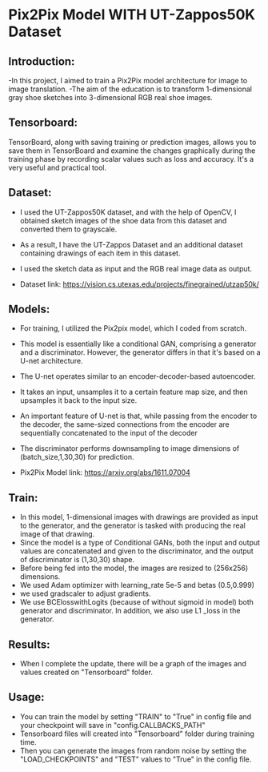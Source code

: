 # Pix2Pix Model WITH UT-Zappos50K Dataset

## Introduction:
-In this project, I aimed to train a Pix2Pix model architecture for image to image translation.
-The aim of the education is to transform 1-dimensional gray shoe sketches into 3-dimensional RGB real shoe images.

## Tensorboard:
TensorBoard, along with saving training or prediction images, allows you to save them in TensorBoard and examine the changes graphically during the training phase by recording scalar values such as loss and accuracy. It's a very useful and practical tool.

## Dataset:
- I used the UT-Zappos50K dataset, and with the help of OpenCV, I obtained sketch images of the shoe data from this dataset and converted them to grayscale. 
- As a result, I have the UT-Zappos Dataset and an additional dataset containing drawings of each item in this dataset.
- I used the sketch data as input and the RGB real image data as output. 

- Dataset link: https://vision.cs.utexas.edu/projects/finegrained/utzap50k/

## Models:
- For training, I utilized the Pix2pix model, which I coded from scratch.
- This model is essentially like a conditional GAN, comprising a generator and a discriminator. However, the generator differs in that it's based on a U-net architecture. 
- The U-net operates similar to an encoder-decoder-based autoencoder.
- It takes an input, unsamples it to a certain feature map size, and then upsamples it back to the input size.
- An important feature of U-net is that, while passing from the encoder to the decoder, the same-sized connections from the encoder are sequentially concatenated to the input of the decoder
- The discriminator performs downsampling to image dimensions of (batch_size,1,30,30) for prediction.

- Pix2Pix Model link: https://arxiv.org/abs/1611.07004


## Train:
- In this model, 1-dimensional images with drawings are provided as input to the generator, and the generator is tasked with producing the real image of that drawing.
- Since the model is a type of Conditional GANs, both the input and output values are concatenated and given to the discriminator, and the output of discriminator is (1,30,30) shape.
- Before being fed into the model, the images are resized to (256x256) dimensions.
- We used Adam optimizer with learning_rate 5e-5 and betas (0.5,0.999)
- we used gradscaler to adjust gradients.
- We use BCElosswithLogits (because of without sigmoid in model) both generator and discriminator. In addition, we also use L1 _loss in the generator.


## Results:
- When I complete the update, there will be a graph of the images and values created on "Tensorboard" folder.

## Usage: 
- You can train the model by setting "TRAIN" to "True" in config file and your checkpoint will save in "config.CALLBACKS_PATH"
- Tensorboard files will created into "Tensorboard" folder during training time.
- Then you can generate the images from random noise by setting the "LOAD_CHECKPOINTS" and "TEST" values to "True" in the config file.

